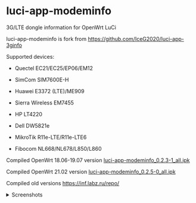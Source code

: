 # luci-app-modeminfo
3G/LTE dongle information for OpenWrt LuCi


luci-app-modeminfo is fork from https://github.com/IceG2020/luci-app-3ginfo

Supported devices:

 - Quectel EC21/EC25/EP06/EM12

 - SimCom SIM7600E-H

 - Huawei E3372 (LTE)/ME909

 - Sierra Wireless EM7455

 - HP LT4220

 - Dell DW5821e
 
 - MikroTik R11e-LTE/R11e-LTE6

 - Fibocom NL668/NL678/L850/L860



Compiled OpenWrt 18.06-19.07 version [luci-app-modeminfo_0.2.3-1_all.ipk](http://openwrt.132lan.ru/packages/packages-19.07/luci/luci-app-modeminfo_0.2.3-1_all.ipk)

Compiled OpenWrt 21.02 version [luci-app-modeminfo_0.2.5-0_all.ipk](http://openwrt.132lan.ru/packages/packages-21.02/luci/luci-app-modeminfo_0.2.5-0_all.ipk)

Сompiled old versions https://inf.labz.ru/repo/


<details>
   <summary>Screenshots</summary>

   ![](https://raw.githubusercontent.com/koshev-msk/luci-app-modeminfo/master/screenshots/modeminfo-network.png)
	
   ![](https://raw.githubusercontent.com/koshev-msk/luci-app-modeminfo/master/screenshots/modeminfo-hardware.png)

   ![](https://raw.githubusercontent.com/koshev-msk/luci-app-modeminfo/master/screenshots/modeminfo-setup.png)

</details>

